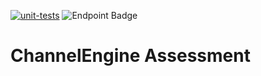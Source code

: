 [![unit-tests](https://github.com/Codendaal1120/CE-TEST/actions/workflows/unit-tests.yml/badge.svg)](https://github.com/Codendaal1120/CE-TEST/actions/workflows/unit-tests.yml)
![Endpoint Badge](https://img.shields.io/endpoint?url=https%3A%2F%2Fgist.githubusercontent.com%2FCodendaal1120%2Ff220611158dc6e68b5920a450054fff7%2Fraw%2Fa521ba298b8bbd69678601f619c92d93c9280c98%2FCE-TEST-cobertura-coverage.json)

# ChannelEngine Assessment
